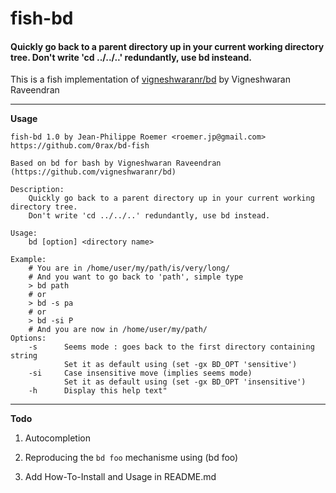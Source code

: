 fish-bd
=======

#### Quickly go back to a parent directory up in your current working directory tree. Don't write 'cd ../../..' redundantly, use bd insteand.

This is a fish implementation of [vigneshwaranr/bd](https://github.com/vigneshwaranr/bd) by Vigneshwaran Raveendran 

---

**Usage**

```
fish-bd 1.0 by Jean-Philippe Roemer <roemer.jp@gmail.com>
https://github.com/0rax/bd-fish

Based on bd for bash by Vigneshwaran Raveendran (https://github.com/vigneshwaranr/bd)

Description:
    Quickly go back to a parent directory up in your current working directory tree.
    Don't write 'cd ../../..' redundantly, use bd instead.

Usage:
    bd [option] <directory name>

Example:
    # You are in /home/user/my/path/is/very/long/
    # And you want to go back to 'path', simple type
    > bd path
    # or
    > bd -s pa
    # or
    > bd -si P
    # And you are now in /home/user/my/path/
Options:
    -s      Seems mode : goes back to the first directory containing string
            Set it as default using (set -gx BD_OPT 'sensitive')
    -si     Case insensitive move (implies seems mode)
            Set it as default using (set -gx BD_OPT 'insensitive')    
    -h      Display this help text"
```

---

**Todo**

1. Autocompletion

2. Reproducing the `bd foo` mechanisme using (bd foo)

3. Add How-To-Install and Usage in README.md
